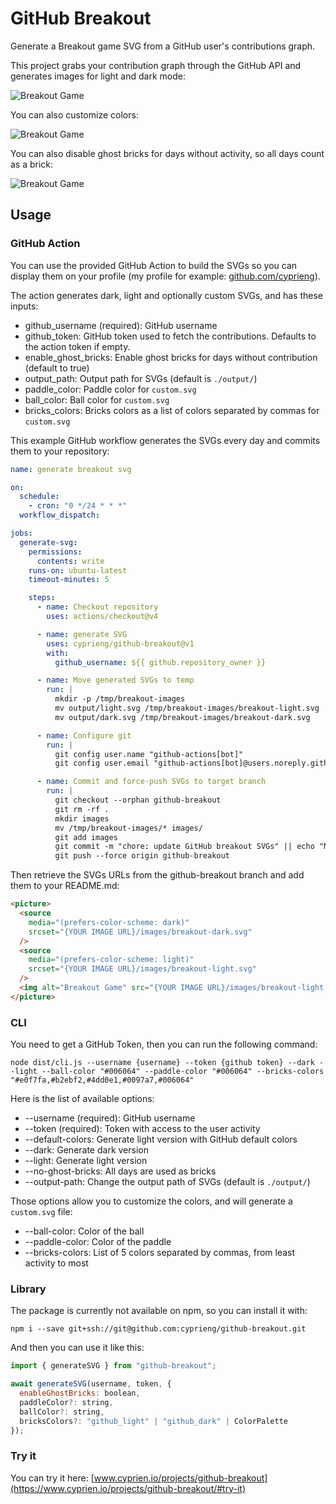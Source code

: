 # GitHub Breakout

Generate a Breakout game SVG from a GitHub user's contributions graph.

This project grabs your contribution graph through the GitHub API and generates images for light and dark mode:

<picture>
  <source
    media="(prefers-color-scheme: dark)"
    srcset="example/dark.svg"
  />
  <source
    media="(prefers-color-scheme: light)"
    srcset="example/light.svg"
  />
  <img alt="Breakout Game" src="example/light.svg" />
</picture>

You can also customize colors:

<picture>
  <source
    media="(prefers-color-scheme: dark)"
    srcset="example/custom-dark.svg"
  />
  <source
    media="(prefers-color-scheme: light)"
    srcset="example/custom-light.svg"
  />
  <img alt="Breakout Game" src="example/custom-light.svg" />
</picture>

You can also disable ghost bricks for days without activity, so all days count as a brick:

<picture>
  <source
    media="(prefers-color-scheme: dark)"
    srcset="example/dark-no-ghost.svg"
  />
  <source
    media="(prefers-color-scheme: light)"
    srcset="example/light-no-ghost.svg"
  />
  <img alt="Breakout Game" src="example/light-no-ghost.svg" />
</picture>

## Usage

### GitHub Action

You can use the provided GitHub Action to build the SVGs so you can display them on your profile (my profile for example: [github.com/cyprieng](https://github.com/cyprieng)).

The action generates dark, light and optionally custom SVGs, and has these inputs:

- github_username (required): GitHub username
- github_token: GitHub token used to fetch the contributions. Defaults to the action token if empty.
- enable_ghost_bricks: Enable ghost bricks for days without contribution (default to true)
- output_path: Output path for SVGs (default is `./output/`)
- paddle_color: Paddle color for `custom.svg`
- ball_color: Ball color for `custom.svg`
- bricks_colors: Bricks colors as a list of colors separated by commas for `custom.svg`

This example GitHub workflow generates the SVGs every day and commits them to your repository:

```yaml
name: generate breakout svg

on:
  schedule:
    - cron: "0 */24 * * *"
  workflow_dispatch:

jobs:
  generate-svg:
    permissions:
      contents: write
    runs-on: ubuntu-latest
    timeout-minutes: 5

    steps:
      - name: Checkout repository
        uses: actions/checkout@v4

      - name: generate SVG
        uses: cyprieng/github-breakout@v1
        with:
          github_username: ${{ github.repository_owner }}

      - name: Move generated SVGs to temp
        run: |
          mkdir -p /tmp/breakout-images
          mv output/light.svg /tmp/breakout-images/breakout-light.svg
          mv output/dark.svg /tmp/breakout-images/breakout-dark.svg

      - name: Configure git
        run: |
          git config user.name "github-actions[bot]"
          git config user.email "github-actions[bot]@users.noreply.github.com"

      - name: Commit and force-push SVGs to target branch
        run: |
          git checkout --orphan github-breakout
          git rm -rf .
          mkdir images
          mv /tmp/breakout-images/* images/
          git add images
          git commit -m "chore: update GitHub breakout SVGs" || echo "No changes to commit"
          git push --force origin github-breakout
```

Then retrieve the SVGs URLs from the github-breakout branch and add them to your README.md:

```html
<picture>
  <source
    media="(prefers-color-scheme: dark)"
    srcset="{YOUR IMAGE URL}/images/breakout-dark.svg"
  />
  <source
    media="(prefers-color-scheme: light)"
    srcset="{YOUR IMAGE URL}/images/breakout-light.svg"
  />
  <img alt="Breakout Game" src="{YOUR IMAGE URL}/images/breakout-light.svg" />
</picture>
```

### CLI

You need to get a GitHub Token, then you can run the following command:

`node dist/cli.js --username {username} --token {github token} --dark --light --ball-color "#006064" --paddle-color "#006064" --bricks-colors "#e0f7fa,#b2ebf2,#4dd0e1,#0097a7,#006064"`

Here is the list of available options:

- --username (required): GitHub username
- --token (required): Token with access to the user activity
- --default-colors: Generate light version with GitHub default colors
- --dark: Generate dark version
- --light: Generate light version
- --no-ghost-bricks: All days are used as bricks
- --output-path: Change the output path of SVGs (default is `./output/`)

Those options allow you to customize the colors, and will generate a `custom.svg` file:

- --ball-color: Color of the ball
- --paddle-color: Color of the paddle
- --bricks-colors: List of 5 colors separated by commas, from least activity to most

### Library

The package is currently not available on npm, so you can install it with:

`npm i --save git+ssh://git@github.com:cyprieng/github-breakout.git`

And then you can use it like this:

```javascript
import { generateSVG } from "github-breakout";

await generateSVG(username, token, {
  enableGhostBricks: boolean,
  paddleColor?: string,
  ballColor?: string,
  bricksColors?: "github_light" | "github_dark" | ColorPalette
});
```

### Try it

You can try it here: [www.cyprien.io/projects/github-breakout](https://www.cyprien.io/projects/github-breakout/#try-it)
